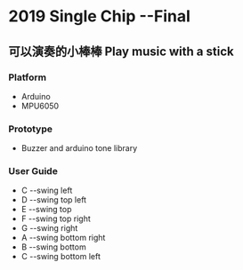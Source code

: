 2019 Single Chip --Final 
==

## 可以演奏的小棒棒  Play music with a stick

### Platform  
*   Arduino
*   MPU6050

### Prototype
*   Buzzer and arduino tone library

### User Guide
*   C --swing left
*   D --swing top left
*   E --swing top
*   F --swing top right
*   G --swing right
*   A --swing bottom right
*   B --swing bottom
*   C --swing bottom left
